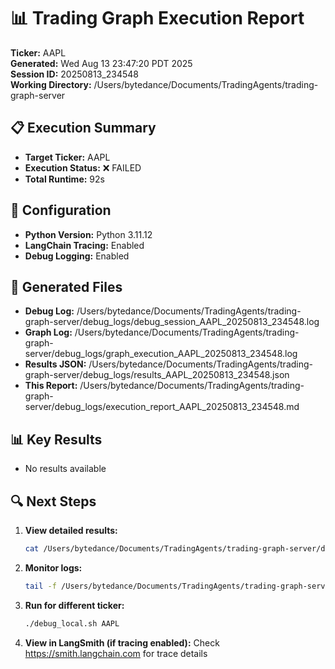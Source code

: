 # 📊 Trading Graph Execution Report

**Ticker:** AAPL  
**Generated:** Wed Aug 13 23:47:20 PDT 2025  
**Session ID:** 20250813_234548  
**Working Directory:** /Users/bytedance/Documents/TradingAgents/trading-graph-server

## 📋 Execution Summary

- **Target Ticker:** AAPL
- **Execution Status:** ❌ FAILED
- **Total Runtime:** 92s

## 🔧 Configuration

- **Python Version:** Python 3.11.12
- **LangChain Tracing:** Enabled
- **Debug Logging:** Enabled

## 📂 Generated Files

- **Debug Log:** /Users/bytedance/Documents/TradingAgents/trading-graph-server/debug_logs/debug_session_AAPL_20250813_234548.log
- **Graph Log:** /Users/bytedance/Documents/TradingAgents/trading-graph-server/debug_logs/graph_execution_AAPL_20250813_234548.log  
- **Results JSON:** /Users/bytedance/Documents/TradingAgents/trading-graph-server/debug_logs/results_AAPL_20250813_234548.json
- **This Report:** /Users/bytedance/Documents/TradingAgents/trading-graph-server/debug_logs/execution_report_AAPL_20250813_234548.md

## 📊 Key Results

- No results available

## 🔍 Next Steps

1. **View detailed results:**
   ```bash
   cat /Users/bytedance/Documents/TradingAgents/trading-graph-server/debug_logs/results_AAPL_20250813_234548.json | jq .
   ```

2. **Monitor logs:**
   ```bash
   tail -f /Users/bytedance/Documents/TradingAgents/trading-graph-server/debug_logs/graph_execution_AAPL_20250813_234548.log
   ```

3. **Run for different ticker:**
   ```bash
   ./debug_local.sh AAPL
   ```

4. **View in LangSmith (if tracing enabled):**
   Check https://smith.langchain.com for trace details

